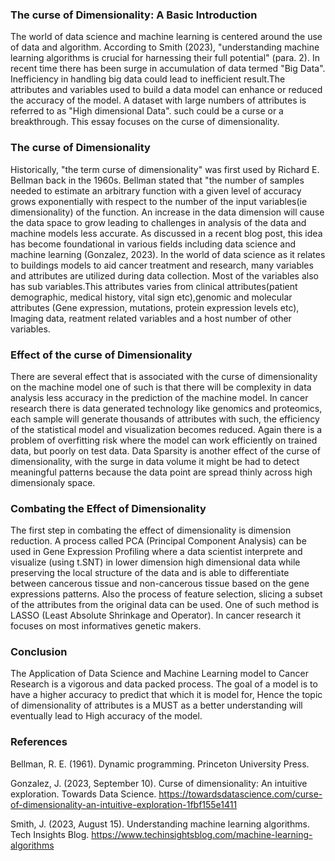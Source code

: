 
### The curse of Dimensionality: A Basic Introduction <a id="The curse of Dimensionality-a basic introduction"></a>

The world of data science and machine learning is centered around the use of data and algorithm. According to Smith (2023), "understanding machine learning algorithms is crucial for harnessing their full potential" (para. 2). In recent time there has been surge in accumulation of  data termed "Big Data". Inefficiency in handling big data could lead to inefficient result.The attributes and variables used to build a data model can enhance or reduced the accuracy of the model.
A dataset with large numbers of attributes is referred to as "High dimensional Data". such could be a curse or a breakthrough. This essay focuses on the curse of dimensionality.

### The curse of Dimensionality <a id="the curse of dimensionality"><a>
Historically, "the term curse of dimensionality" was first used by Richard E. Bellman back in the 1960s. Bellman stated that "the number of samples needed to estimate an arbitrary function with a given level of accuracy grows exponentially with respect to the number of the input variables(ie dimensionality) of the function. An increase in the data 
dimension will cause the data space to grow leading to challenges in analysis of the data and machine models less accurate. As discussed in a recent blog post, this idea has become foundational in various fields including data science and machine learning (Gonzalez, 2023). In the world of data science as it relates to buildings models to aid cancer treatment and research, many variables and attributes are utilized during data collection. Most of the variables also has sub variables.This attributes varies from clinical attributes(patient demographic, medical history, vital sign etc),genomic and molecular attributes 
(Gene expression, mutations, protein expression levels etc), Imaging data, reatment related variables and a host number of other variables.


### Effect of the curse of Dimensionality <a id="Effect of the curse of diemnsionality"></a>
There are several effect that is associated with the curse of dimensionality on the machine model one of such is that there will be complexity in data analysis less accuracy in the prediction of the machine model. In cancer research there is data generated technology like genomics and proteomics, each sample will generate thousands of attributes with
such, the efficiency of the statistical  model and visualization becomes reduced.
Again there is a problem  of overfitting risk where the model can work efficiently on trained data, but poorly on test data.
Data Sparsity is another effect of the curse of dimensionality, with the surge in data volume it might be had to detect meaningful patterns because the data point are spread thinly across high dimensionaly space.

### Combating the Effect of Dimensionality <a id="Combating the Effect of Dimensionality" ></a>
The first step in combating the effect of dimensionality is dimension reduction. A process called PCA (Principal Component Analysis) can be used in Gene Expression Profiling where a data scientist interprete and visualize (using t.SNT) in lower dimension high dimensional data while preserving the local structure of the data and is able to differentiate 
between cancerous tissue and non-cancerous tissue based on the gene expressions patterns.
Also the process of feature selection, slicing a subset of the attributes from the original data can be used. One of such method is LASSO (Least Absolute Shrinkage and Operator). In cancer research it focuses on most informatives genetic makers.

### Conclusion<a id="conclusion"></a>
The Application of Data Science and Machine Learning model to Cancer Research is a vigorous and data packed process. The goal of a model is to have a higher accuracy to predict that which it is model for, Hence the topic of dimensionality of attributes is a MUST as a better understanding will eventually lead to High accuracy of the model.


### References<a id="References"></a>
Bellman, R. E. (1961). Dynamic programming. Princeton University Press.

Gonzalez, J. (2023, September 10). Curse of dimensionality: An intuitive exploration. Towards Data Science. https://towardsdatascience.com/curse-of-dimensionality-an-intuitive-exploration-1fbf155e1411

Smith, J. (2023, August 15). Understanding machine learning algorithms. Tech Insights Blog. https://www.techinsightsblog.com/machine-learning-algorithms
